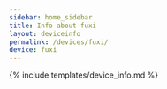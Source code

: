 ```yaml
---
sidebar: home_sidebar
title: Info about fuxi
layout: deviceinfo
permalink: /devices/fuxi/
device: fuxi
---
```

{% include templates/device_info.md %}
